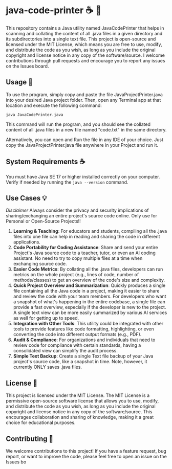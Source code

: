 # java-code-printer :coffee: :page_facing_up: 
This repository contains a Java utility named JavaCodePrinter that helps in scanning and collating the content of all .java files in a given directory and its subdirectories into a single text file. This project is open-source and licensed under the MIT License, which means you are free to use, modify, and distribute the code as you wish, as long as you include the original copyright and license notice in any copy of the software/source. I welcome contributions through pull requests and encourage you to report any issues on the Issues board.

## Usage :rocket:
To use the program, simply copy and paste the file JavaProjectPrinter.java into your desired Java project folder. Then, open any Terminal app at that location and execute the following command:

`java JavaCodePrinter.java`

This command will run the program, and you should see the collated content of all .java files in a new file named "code.txt" in the same directory.

Alternatively, you can open and Run the file in any IDE of your choice. Just copy the JavaProjectPrinter.java file anywhere in your Project and run it. 

## System Requirements :coffee:

You must have Java SE 17 or higher installed correctly on your computer. Verify if needed by running the `java --version` command.

## Use Cases :bulb:
_Disclaimer_ Always consider the privacy and security implications of sharing/exchanging an entire project's source code online. Only use for Personal or Open-Source Projects!!
1. __Learning & Teaching__: For educators and students, compiling all the .java files into one file can help in reading and sharing the code in different applications.
2. __Code Portability for Coding Assistance__: Share and send your entire Project's Java source code to a teacher, tutor, or even an AI coding assistant. No need to try to copy multiple files at a time when exchanging source code. 
3. __Easier Code Metrics__: By collating all the .java files, developers can run metrics on the whole project (e.g., lines of code, number of methods/classes) to get an overview of the code's size and complexity.
4. __Quick Project Overview and Summarization__: Quickly produces a single file containing all the Java code in a project, making it easier to share and review the code with your team members. For developers who want a snapshot of what's happening in the entire codebase, a single file can provide a fast overview, especially if the developer is new to the project. A single text view can be more easily summarized by various AI services as well for getting up to speed.
5. __Integration with Other Tools__: This utility could be integrated with other tools to provide features like code formatting, highlighting, or even converting the code into different output formats (e.g., PDF).
6. __Audit & Compliance__: For organizations and individuals that need to review code for compliance with certain standards, having a consolidated view can simplify the audit process.
7. __Simple Text Backup__: Create a single Text file backup of your Java project's source code, like a snapshot in time. Note, however, it currently ONLY saves .java files. 

## License :scroll: 

This project is licensed under the MIT License. The MIT License is a permissive open-source software license that allows you to use, modify, and distribute the code as you wish, as long as you include the original copyright and license notice in any copy of the software/source. This encourages collaboration and sharing of knowledge, making it a great choice for educational purposes.

## Contributing :handshake: 

We welcome contributions to this project! If you have a feature request, bug report, or want to improve the code, please feel free to open an issue on the Issues bo
